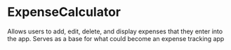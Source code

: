 # ExpenseCalculator
Allows users to add, edit, delete, and display expenses that they enter into the app. Serves as a base for what could become an expense tracking app
